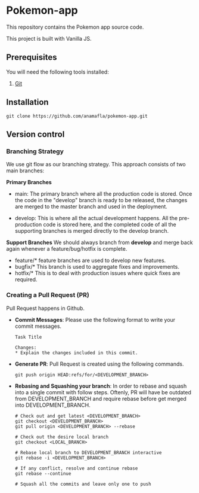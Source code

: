 # Pokemon-app
This repository contains the Pokemon app source code.

This project is built with Vanilla JS.

## Prerequisites
You will need the following tools installed:

1. [Git](http://git-scm.com/)

## Installation
```
git clone https://github.com/anamafla/pokemon-app.git
```

## Version control

### Branching Strategy
We use git flow as our branching strategy. This approach consists of two main branches:

**Primary Branches**
- main: The primary branch where all the production code is stored. Once the code in the "develop" branch is ready to be released, the changes are merged to the master branch and used in the deployment.

- develop: This is where all the actual development happens. All the pre-production code is stored here, and the completed code of all the supporting branches is merged directly to the develop branch.

**Support Branches**
We should always branch from **develop** and merge back again whenever a feature/bug/hotfix is complete.

- feature/* feature branches are used to develop new features.
- bugfix/* This branch is used to aggregate fixes and improvements.
- hotfix/* This is to deal with production issues where quick fixes are required.


### Creating a Pull Request (PR)
Pull Request happens in Github.


- **Commit Messages**: Please use the following format to write your commit messages.
  ```
  Task Title

  Changes:
  * Explain the changes included in this commit.
  ```

- **Generate PR**: Pull Request is created using the following commands.
  ```
  git push origin HEAD:refs/for/<DEVELOPMENT_BRANCH>

  ```

- **Rebasing and Squashing your branch**: In order to rebase and squash into a single commit with follow steps. Oftenly, PR will have be outdated from DEVELOPMENT_BRANCH and require rebase before get merged into DEVELOPMENT_BRANCH.

  ```
  # Check out and get latest <DEVELOPMENT_BRANCH>
  git checkout <DEVELOPMENT_BRANCH>
  git pull origin <DEVELOPMENT_BRANCH> --rebase

  # Check out the desire local branch
  git checkout <LOCAL_BRANCH>

  # Rebase local branch to DEVELOPMENT_BRANCH interactive
  git rebase -i <DEVELOPMENT_BRANCH>

  # If any conflict, resolve and continue rebase
  git rebase --continue

  # Squash all the commits and leave only one to push
  ```
